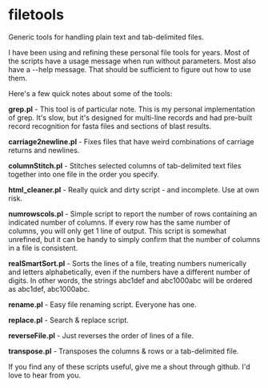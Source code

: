 # filetools
Generic tools for handling plain text and tab-delimited files.

I have been using and refining these personal file tools for years.  Most of the scripts have a usage message when run without parameters.  Most also have a --help message.  That should be sufficient to figure out how to use them.

Here's a few quick notes about some of the tools:

**grep.pl** - This tool is of particular note.  This is my personal implementation of grep.  It's slow, but it's designed for multi-line records and had pre-built record recognition for fasta files and sections of blast results.

**carriage2newline.pl** - Fixes files that have weird combinations of carriage returns and newlines.

**columnStitch.pl** - Stitches selected columns of tab-delimited text files together into one file in the order you specify.

**html_cleaner.pl** - Really quick and dirty script - and incomplete.  Use at own risk.

**numrowscols.pl** - Simple script to report the number of rows containing an indicated number of columns.  If every row has the same number of columns, you will only get 1 line of output.  This script is somewhat unrefined, but it can be handy to simply confirm that the number of columns in a file is consistent.

**realSmartSort.pl** - Sorts the lines of a file, treating numbers numerically and letters alphabetically, even if the numbers have a different number of digits.  In other words, the strings abc1def and abc1000abc will be ordered as abc1def, abc1000abc.

**rename.pl** - Easy file renaming script.  Everyone has one.

**replace.pl** - Search & replace script.

**reverseFile.pl** - Just reverses the order of lines of a file.

**transpose.pl** - Transposes the columns & rows or a tab-delimited file.


If you find any of these scripts useful, give me a shout through github.  I'd love to hear from you.
